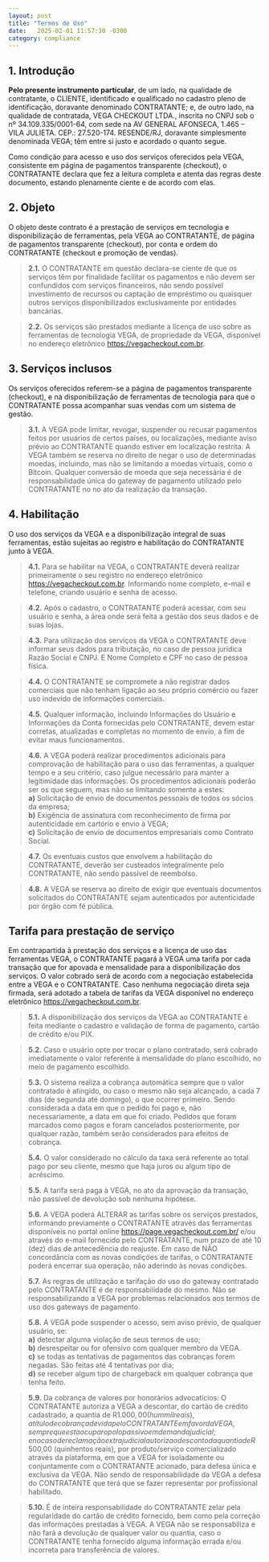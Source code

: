 ```yaml
---
layout: post
title: "Termos de Uso"
date:   2025-02-01 11:57:30 -0300
category: compliance 
---
```


## 1. Introdução

**Pelo presente instrumento particular**, de um lado, na qualidade de contratante, o CLIENTE, identificado e qualificado no cadastro pleno de identificação, doravante denominado CONTRATANTE; e, de outro lado, na qualidade de contratada, VEGA CHECKOUT LTDA., inscrita no CNPJ sob o nº 34.109.335/0001-64, com sede na AV GENERAL AFONSECA, 1.465 – VILA JULIETA. CEP.: 27.520-174. RESENDE/RJ, doravante simplesmente denominada VEGA; têm entre si justo e acordado o quanto segue.

Como condição para acesso e uso dos serviços oferecidos pela VEGA, consistente em página de pagamentos transparente (checkout), o CONTRATANTE declara que fez a leitura completa e atenta das regras deste documento, estando plenamente ciente e de acordo com elas.

## 2. Objeto

O objeto deste contrato é a prestação de serviços em tecnologia e disponibilização de ferramentas, pela VEGA ao CONTRATANTE, de página de pagamentos transparente (checkout), por conta e ordem do CONTRATANTE (checkout e promoção de vendas).

> **2.1.** O CONTRATANTE em questão declara-se ciente de que os serviços têm por finalidade facilitar os pagamentos e não devem ser confundidos com serviços financeiros, não sendo possível investimento de recursos ou captação de empréstimo ou quaisquer outros serviços disponibilizados exclusivamente por entidades bancárias.

> **2.2.** Os serviços são prestados mediante a licença de uso sobre as ferramentas de tecnologia VEGA, de propriedade da VEGA, disponível no endereço eletrônico <https://vegacheckout.com.br>.

## 3. Serviços inclusos

Os serviços oferecidos referem-se a página de pagamentos transparente (checkout), e na disponibilização de ferramentas de tecnologia para que o CONTRATANTE possa acompanhar suas vendas com um sistema de gestão.

> **3.1.** A VEGA pode limitar, revogar, suspender ou recusar pagamentos feitos por usuários de certos países, ou localizações, mediante aviso prévio ao CONTRATANTE quando estiver em localização restrita. A VEGA também se reserva no direito de negar o uso de determinadas moedas, incluindo, mas não se limitando a moedas virtuais, como o Bitcoin. Qualquer conversão de moeda que seja necessária é de responsabilidade única do gateway de pagamento utilizado pelo CONTRATANTE no no ato da realização da transação.

## 4. Habilitação

O uso dos serviços da VEGA e a disponibilização integral de suas ferramentas, estão sujeitas ao registro e habilitação do CONTRATANTE junto à VEGA.

> **4.1.** Para se habilitar na VEGA, o CONTRATANTE deverá realizar primeiramente o seu registro no endereço eletrônico <https://vegacheckout.com.br>. Informando nome completo, e-mail e telefone, criando usuário e senha de acesso.

> **4.2.** Após o cadastro, o CONTRATANTE poderá acessar, com seu usuário e senha, a área onde será feita a gestão dos seus dados e de suas lojas.

> **4.3.** Para utilização dos serviços da VEGA o CONTRATANTE deve informar seus dados para tributação, no caso de pessoa jurídica Razão Social e CNPJ. E Nome Completo e CPF no caso de pessoa física.

> **4.4.** O CONTRATANTE se compromete a não registrar dados comerciais que não tenham ligação ao seu próprio comércio ou fazer uso indevido de informações comerciais.

> **4.5.** Qualquer informação, incluindo Informações do Usuário e Informações da Conta fornecidas pelo CONTRATANTE, devem estar corretas, atualizadas e completas no momento de envio, a fim de evitar maus funcionamentos.

> **4.6.** A VEGA poderá realizar procedimentos adicionais para comprovação de habilitação para o uso das ferramentas, a qualquer tempo e a seu critério, caso julgue necessário para manter a legitimidade das
informações. Os procedimentos adicionais poderão ser os que seguem, mas não se limitando somente a estes:  
**a)** Solicitação de envio de documentos pessoais de todos os sócios da empresa;  
**b)** Exigência de assinatura com reconhecimento de firma por autenticidade em cartório e envio à VEGA;  
**c)** Solicitação de envio de documentos empresariais como Contrato Social.

>**4.7.** Os eventuais custos que envolvem a habilitação do CONTRATANTE, deverão ser custeados integralmente pelo CONTRATANTE, não sendo passível de reembolso.

>**4.8.** A VEGA se reserva ao direito de exigir que eventuais documentos solicitados do CONTRATANTE sejam autenticados por autenticidade por órgão com fé pública.

## Tarifa para prestação de serviço

Em contrapartida à prestação dos serviços e a licença de uso das ferramentas VEGA, o CONTRATANTE pagará à VEGA uma tarifa por cada transação que for apovada e mensalidade para a disponibilização dos serviços. O valor cobrado será de acordo com a negociação estabelecida entre a VEGA e o CONTRATANTE. Caso nenhuma negociação direta seja firmada, será adotado a tabela de tarifas da VEGA disponível no endereço eletrônico <https://vegacheckout.com.br>.

>**5.1.** A disponibilização dos serviços da VEGA ao CONTRATANTE é feita mediante o cadastro e validação de forma de pagamento, cartão de crédito e/ou PIX.

>**5.2.** Caso o usuário opte por trocar o plano contratado, será cobrado imediatamente o valor referente à mensalidade do plano escolhido, no meio de pagamento escolhido.

>**5.3.** O sistema realiza a cobrança automática sempre que o valor contratado é atingido, ou caso o mesmo não seja alcançado, a cada 7 dias (de segunda até domingo), o que ocorrer primeiro. Sendo considerada a data em que o pedido foi pago e, não necessariamente, a data em que foi criado. Pedidos que foram marcados como pagos e foram cancelados posteriormente, por qualquer razão, também serão considerados para efeitos de cobrança.

>**5.4.** O valor considerado no cálculo da taxa será referente ao total pago por seu cliente, mesmo que haja juros ou algum tipo de acréscimo.

>**5.5.** A tarifa será paga à VEGA, no ato da aprovação da transação, não passível de devolução sob nenhuma hipótese.

>**5.6.** A VEGA poderá ALTERAR as tarifas sobre os serviços prestados, informando previamente o CONTRATANTE através das ferramentas disponíveis no portal online https://page.vegacheckout.com.br/ e/ou através do e-mail fornecido pelo CONTRATANTE, num prazo de até 10 (dez) dias de antecedência do reajuste. Em caso de NÃO concordância com as novas condições de tarifas, o CONTRATANTE poderá encerrar sua operação, não aderindo às novas condições.

>**5.7.** As regras de utilização e tarifação do uso do gateway contratado pelo CONTRATANTE é de responsabilidade do mesmo. Não se responsabilizando a VEGA por problemas relacionados aos termos de uso dos gateways de pagamento.

>**5.8.** A VEGA pode suspender o acesso, sem aviso prévio, de qualquer usuário, se:  
**a)** detectar alguma violação de seus termos de uso;  
**b)** desrespeitar ou for ofensivo com qualquer membro da VEGA.  
**c)** se todas as tentativas de pagamentos das cobranças forem negadas. São feitas até 4 tentativas por dia;  
**d)** se receber algum tipo de chargeback em qualquer cobrança que tenha feito.

>**5.9.** Da cobrança de valores por honorários advocatícios: O CONTRATANTE autoriza a VEGA a descontar, do cartão de crédito cadastrado, a quantia de R$1.000,00 (hum mil reais), a título de cobrança devida pelo CONTRATANTE em favor da VEGA, sempre que esta ocupar o polo passivo em demanda judicial; e no caso de
reclamação extrajudicial autoriza o desconto da quantia de R$ 500,00 (quinhentos reais), por produto/serviço comercializado através da plataforma, em que a VEGA for isoladamente ou conjuntamente com o CONTRATANTE acionado, para defesa única e exclusiva da VEGA. Não sendo de responsabilidade da VEGA a defesa do CONTRATANTE que terá que se fazer representar por profissional habilitado.

>**5.10.** É de inteira responsabilidade do CONTRATANTE zelar pela regularidade do cartão de crédito fornecido, bem como pela correção das informações prestadas à VEGA. A VEGA não se responsabiliza e não fará a devolução de qualquer valor ou quantia, caso o CONTRATANTE tenha fornecido alguma informação errada e/ou incorreta para transferência de valores.




